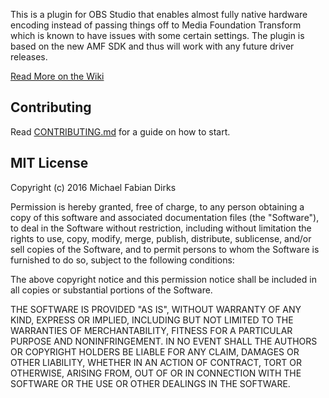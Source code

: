 This is a plugin for OBS Studio that enables almost fully native hardware encoding instead of passing things off to Media Foundation Transform which is known to have issues with some certain settings. The plugin is based on the new AMF SDK and thus will work with any future driver releases.

[Read More on the Wiki](https://github.com/Xaymar/obs-studio_amf-encoder-plugin/wiki)

## Contributing

Read [CONTRIBUTING.md](https://github.com/Xaymar/obs-studio_amf-encoder-plugin/blob/master/CONTRIBUTING.md) for a guide on how to start.

## MIT License

Copyright (c) 2016 Michael Fabian Dirks

Permission is hereby granted, free of charge, to any person obtaining a copy
of this software and associated documentation files (the "Software"), to deal
in the Software without restriction, including without limitation the rights
to use, copy, modify, merge, publish, distribute, sublicense, and/or sell
copies of the Software, and to permit persons to whom the Software is
furnished to do so, subject to the following conditions:

The above copyright notice and this permission notice shall be included in all
copies or substantial portions of the Software.

THE SOFTWARE IS PROVIDED "AS IS", WITHOUT WARRANTY OF ANY KIND, EXPRESS OR
IMPLIED, INCLUDING BUT NOT LIMITED TO THE WARRANTIES OF MERCHANTABILITY,
FITNESS FOR A PARTICULAR PURPOSE AND NONINFRINGEMENT. IN NO EVENT SHALL THE
AUTHORS OR COPYRIGHT HOLDERS BE LIABLE FOR ANY CLAIM, DAMAGES OR OTHER
LIABILITY, WHETHER IN AN ACTION OF CONTRACT, TORT OR OTHERWISE, ARISING FROM,
OUT OF OR IN CONNECTION WITH THE SOFTWARE OR THE USE OR OTHER DEALINGS IN THE
SOFTWARE.